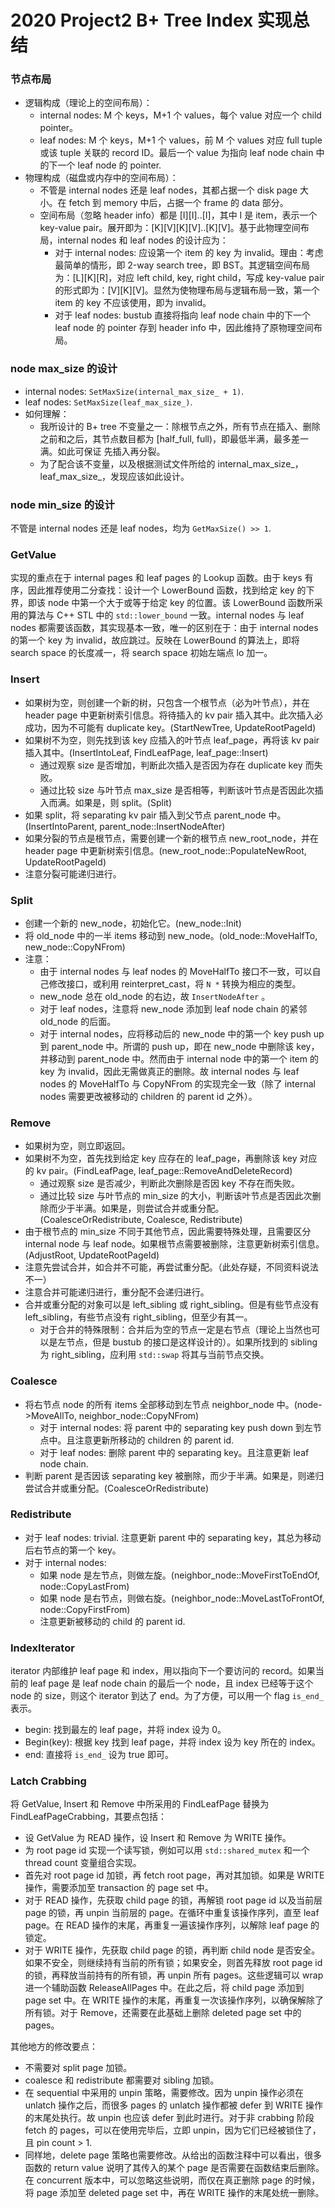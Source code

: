 # 2020 Project2 B+ Tree Index 实现总结
### 节点布局
- 逻辑构成（理论上的空间布局）：
  - internal nodes: M 个 keys，M+1 个 values，每个 value 对应一个 child pointer。
  - leaf nodes: M 个 keys，M+1 个 values，前 M 个 values 对应 full tuple 或该 tuple 关联的 record ID。最后一个 value 为指向 leaf node chain 中的下一个 leaf node 的 pointer.
- 物理构成（磁盘或内存中的空间布局）：
  - 不管是 internal nodes 还是 leaf nodes，其都占据一个 disk page 大小。在 fetch 到 memory 中后，占据一个 frame 的 data 部分。
  - 空间布局（忽略 header info）都是 [I][I]..[I]，其中 I 是 item，表示一个 key-value pair。展开即为：[K][V][K][V]..[K][V]。基于此物理空间布局，internal nodes 和 leaf nodes 的设计应为：
    - 对于 internal nodes: 应设第一个 item 的 key 为 invalid。理由：考虑最简单的情形，即 2-way search tree，即 BST。其逻辑空间布局为：[L][K][R]，对应 left child, key, right child，写成 key-value pair 的形式即为：[V][K][V]。显然为使物理布局与逻辑布局一致，第一个 item 的 key 不应该使用，即为 invalid。
    - 对于 leaf nodes: bustub 直接将指向 leaf node chain 中的下一个 leaf node 的 pointer 存到 header info 中，因此维持了原物理空间布局。

### node max_size 的设计
- internal nodes: `SetMaxSize(internal_max_size_ + 1)`.
- leaf nodes: `SetMaxSize(leaf_max_size_)`.
- 如何理解：
  - 我所设计的 B+ tree 不变量之一：除根节点之外，所有节点在插入、删除之前和之后，其节点数目都为 [half_full, full)，即最低半满，最多差一满。如此可保证 先插入再分裂。
  - 为了配合该不变量，以及根据测试文件所给的 internal_max_size_，leaf_max_size_，发现应该如此设计。

### node min_size 的设计
不管是 internal nodes 还是 leaf nodes，均为 `GetMaxSize() >> 1`. 

### GetValue
实现的重点在于 internal pages 和 leaf pages 的 Lookup 函数。由于 keys 有序，因此推荐使用二分查找：设计一个 LowerBound 函数，找到给定 key 的下界，即该 node 中第一个大于或等于给定 key 的位置。该 LowerBound 函数所采用的算法与 C++ STL 中的 `std::lower_bound` 一致。internal nodes 与 leaf nodes 都需要该函数，其实现基本一致，唯一的区别在于：由于 internal nodes 的第一个 key 为 invalid，故应跳过。反映在 LowerBound 的算法上，即将 search space 的长度减一，将 search space 初始左端点 lo 加一。

### Insert 
- 如果树为空，则创建一个新的树，只包含一个根节点（必为叶节点），并在 header page 中更新树索引信息。将待插入的 kv pair 插入其中。此次插入必成功，因为不可能有 duplicate key。(StartNewTree, UpdateRootPageId)
- 如果树不为空，则先找到该 key 应插入的叶节点 leaf_page，再将该 kv pair 插入其中。(InsertIntoLeaf, FindLeafPage, leaf_page::Insert)
  - 通过观察 size 是否增加，判断此次插入是否因为存在 duplicate key 而失败。
  - 通过比较 size 与叶节点 max_size 是否相等，判断该叶节点是否因此次插入而满。如果是，则 split。(Split)
- 如果 split，将 separating kv pair 插入到父节点 parent_node 中。(InsertIntoParent, parent_node::InsertNodeAfter)
- 如果分裂的节点是根节点，需要创建一个新的根节点 new_root_node，并在 header page 中更新树索引信息。(new_root_node::PopulateNewRoot, UpdateRootPageId)
- 注意分裂可能递归进行。

### Split
- 创建一个新的 new_node，初始化它。(new_node::Init)
- 将 old_node 中的一半 items 移动到 new_node。(old_node::MoveHalfTo, new_node::CopyNFrom)
- 注意：
  - 由于 internal nodes 与 leaf nodes 的 MoveHalfTo 接口不一致，可以自己修改接口，或利用 reinterpret_cast，将 `N *` 转换为相应的类型。
  - new_node 总在 old_node 的右边，故 `InsertNodeAfter` 。
  - 对于 leaf nodes，注意将 new_node 添加到 leaf node chain 的紧邻 old_node 的后面。
  - 对于 internal nodes，应将移动后的 new_node 中的第一个 key push up 到 parent_node 中。所谓的 push up，即在 new_node 中删除该 key，并移动到 parent_node 中。然而由于 internal node 中的第一个 item 的 key 为 invalid，因此无需做真正的删除。故 internal nodes 与 leaf nodes 的 MoveHalfTo 与 CopyNFrom 的实现完全一致（除了 internal nodes 需要更改被移动的 children 的 parent id 之外）。

### Remove 
- 如果树为空，则立即返回。
- 如果树不为空，首先找到给定 key 应存在的 leaf_page，再删除该 key 对应的 kv pair。(FindLeafPage, leaf_page::RemoveAndDeleteRecord)
  - 通过观察 size 是否减少，判断此次删除是否因 key 不存在而失败。
  - 通过比较 size 与叶节点的 min_size 的大小，判断该叶节点是否因此次删除而少于半满。如果是，则尝试合并或重分配。(CoalesceOrRedistribute, Coalesce, Redistribute)
- 由于根节点的 min_size 不同于其他节点，因此需要特殊处理，且需要区分 internal node 与 leaf node。如果根节点需要被删除，注意更新树索引信息。(AdjustRoot, UpdateRootPageId)
- 注意先尝试合并，如合并不可能，再尝试重分配。（此处存疑，不同资料说法不一）
- 注意合并可能递归进行，重分配不会递归进行。
- 合并或重分配的对象可以是 left_sibling 或 right_sibling。但是有些节点没有 left_sibling，有些节点没有 right_sibling，但至少有其一。
  - 对于合并的特殊限制：合并后为空的节点一定是右节点（理论上当然也可以是左节点，但是 bustub 的接口是这样设计的）。如果所找到的 sibling 为 right_sibling，应利用 `std::swap` 将其与当前节点交换。

### Coalesce
- 将右节点 node 的所有 items 全部移动到左节点 neighbor_node 中。(node->MoveAllTo, neighbor_node::CopyNFrom)
  - 对于 internal nodes: 将 parent 中的 separating key push down 到左节点中。且注意更新所移动的 children 的 parent id.
  - 对于 leaf nodes: 删除 parent 中的 separating key。且注意更新 leaf node chain.
- 判断 parent 是否因该 separating key 被删除，而少于半满。如果是，则递归尝试合并或重分配。(CoalesceOrRedistribute)

### Redistribute
- 对于 leaf nodes: trivial. 注意更新 parent 中的 separating key，其总为移动后右节点的第一个 key。
- 对于 internal nodes:
  - 如果 node 是左节点，则做左旋。(neighbor_node::MoveFirstToEndOf, node::CopyLastFrom)
  - 如果 node 是右节点，则做右旋。(neighbor_node::MoveLastToFrontOf, node::CopyFirstFrom)
  - 注意更新被移动的 child 的 parent id. 

### IndexIterator 
iterator 内部维护 leaf page 和 index，用以指向下一个要访问的 record。如果当前的 leaf page 是 leaf node chain 的最后一个 node，且 index 已经等于这个 node 的 size，则这个 iterator 到达了 end。为了方便，可以用一个 flag `is_end_` 表示。
- begin: 找到最左的 leaf page，并将 index 设为 0。
- Begin(key): 根据 key 找到 leaf page，并将 index 设为 key 所在的 index。
- end: 直接将 `is_end_` 设为 true 即可。

### Latch Crabbing
将 GetValue, Insert 和 Remove 中所采用的 FindLeafPage 替换为 FindLeafPageCrabbing，其要点包括：
- 设 GetValue 为 READ 操作，设 Insert 和 Remove 为 WRITE 操作。
- 为 root page id 实现一个读写锁，例如可以用 `std::shared_mutex` 和一个 thread count 变量组合实现。
- 首先对 root page id 加锁，再 fetch root page，再对其加锁。如果是 WRITE 操作，需要添加至 transaction 的 page set 中。
- 对于 READ 操作，先获取 child page 的锁，再解锁 root page id 以及当前层 page 的锁，再 unpin 当前层的 page。在循环中重复该操作序列，直至 leaf page。在 READ 操作的末尾，再重复一遍该操作序列，以解除 leaf page 的锁定。
- 对于 WRITE 操作，先获取 child page 的锁，再判断 child node 是否安全。如果不安全，则继续持有当前的所有锁；如果安全，则首先释放 root page id 的锁，再释放当前持有的所有锁，再 unpin 所有 pages。这些逻辑可以 wrap 进一个辅助函数 ReleaseAllPages 中。在此之后，将 child page 添加到 page set 中。在 WRITE 操作的末尾，再重复一次该操作序列，以确保解除了所有锁。对于 Remove，还需要在此基础上删除 deleted page set 中的 pages。

其他地方的修改要点：
- 不需要对 split page 加锁。
- coalesce 和 redistribute 都需要对 sibling 加锁。
- 在 sequential 中采用的 unpin 策略，需要修改。因为 unpin 操作必须在 unlatch 操作之后，而很多 pages 的 unlatch 操作都被 defer 到 WRITE 操作的末尾处执行。故 unpin 也应该 defer 到此时进行。对于非 crabbing 阶段 fetch 的 pages，可以在使用完毕后，立即 unpin，因为它们已经被锁住了，且 pin count > 1.
- 同样地，delete page 策略也需要修改。从给出的函数注释中可以看出，很多函数的 return value 说明了其传入的某个 page 是否需要在函数结束后删除。在 concurrent 版本中，可以忽略这些说明，而仅在真正删除 page 的时候，将 page 添加至 deleted page set 中，再在 WRITE 操作的末尾处统一删除。